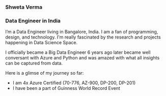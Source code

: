 ### Shweta Verma
### Data Engineer in India

I’m a Data Engineer living in Bangalore, India. I am a fan of programming, design, and technology. I'm really fascinated by the research and projects happening in Data Science Space.

I officially became a Big Data Engineer 6 years ago later became well conversant with Azure and Python and was amazed with what all insights can be captured from data.

Here is a glimse of my journey so far:
* I am 4x Azure Certified (70-776, AZ-900, DP-200, DP-201)
* I have been a part of Guinness World Record Event



<!--
**shwetaverma1407/shwetaverma1407** is a ✨ _special_ ✨ repository because its `README.md` (this file) appears on your GitHub profile.

Here are some ideas to get you started:

- 🔭 I’m currently working on ...
- 🌱 I’m currently learning ...
- 👯 I’m looking to collaborate on ...
- 🤔 I’m looking for help with ...
- 💬 Ask me about ...
- 📫 How to reach me: ...
- 😄 Pronouns: ...
- ⚡ Fun fact: ...
-->
